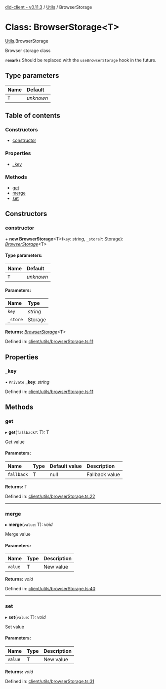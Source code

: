 [did-client - v0.11.3](../README.md) / [Utils](../modules/utils.md) / BrowserStorage

# Class: BrowserStorage<T\>

[Utils](../modules/utils.md).BrowserStorage

Browser storage class

**`remarks`** Should be replaced with the `useBrowserStorage`
hook in the future.

## Type parameters

Name | Default |
:------ | :------ |
`T` | *unknown* |

## Table of contents

### Constructors

- [constructor](utils.browserstorage.md#constructor)

### Properties

- [\_key](utils.browserstorage.md#_key)

### Methods

- [get](utils.browserstorage.md#get)
- [merge](utils.browserstorage.md#merge)
- [set](utils.browserstorage.md#set)

## Constructors

### constructor

\+ **new BrowserStorage**<T\>(`key`: *string*, `_store?`: Storage): [*BrowserStorage*](utils.browserstorage.md)<T\>

#### Type parameters:

Name | Default |
:------ | :------ |
`T` | *unknown* |

#### Parameters:

Name | Type |
:------ | :------ |
`key` | *string* |
`_store` | Storage |

**Returns:** [*BrowserStorage*](utils.browserstorage.md)<T\>

Defined in: [client/utils/browserStorage.ts:11](https://github.com/Puzzlepart/did/blob/dev/client/utils/browserStorage.ts#L11)

## Properties

### \_key

• `Private` **\_key**: *string*

Defined in: [client/utils/browserStorage.ts:11](https://github.com/Puzzlepart/did/blob/dev/client/utils/browserStorage.ts#L11)

## Methods

### get

▸ **get**(`fallback?`: T): T

Get value

#### Parameters:

Name | Type | Default value | Description |
:------ | :------ | :------ | :------ |
`fallback` | T | null | Fallback value    |

**Returns:** T

Defined in: [client/utils/browserStorage.ts:22](https://github.com/Puzzlepart/did/blob/dev/client/utils/browserStorage.ts#L22)

___

### merge

▸ **merge**(`value`: T): *void*

Merge value

#### Parameters:

Name | Type | Description |
:------ | :------ | :------ |
`value` | T | New value    |

**Returns:** *void*

Defined in: [client/utils/browserStorage.ts:40](https://github.com/Puzzlepart/did/blob/dev/client/utils/browserStorage.ts#L40)

___

### set

▸ **set**(`value`: T): *void*

Set value

#### Parameters:

Name | Type | Description |
:------ | :------ | :------ |
`value` | T | New value    |

**Returns:** *void*

Defined in: [client/utils/browserStorage.ts:31](https://github.com/Puzzlepart/did/blob/dev/client/utils/browserStorage.ts#L31)

